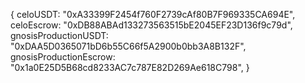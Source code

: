 {
  celoUSDT: "0xA33399F2454f760F2739cAf80B7F969335CA694E",
  celoEscrow: "0xDB88ABAd133273563515bE2045EF23D136f9c79d",
  gnosisProductionUSDT: "0xDAA5D0365071bD6b55C66f5A2900b0bb3A8B132F",
  gnosisProductionEscrow: "0x1a0E25D5B68cd8233AC7c787E82D269Ae618C798",
}